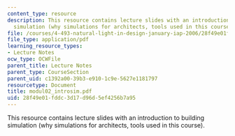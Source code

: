 ```yaml
---
content_type: resource
description: This resource contains lecture slides with an introduction to building
  simulation (why simulations for architects, tools used in this course).
file: /courses/4-493-natural-light-in-design-january-iap-2006/28f49e01fddc3d17d96d5ef4256b7a95_modul02_introsim.pdf
file_type: application/pdf
learning_resource_types:
- Lecture Notes
ocw_type: OCWFile
parent_title: Lecture Notes
parent_type: CourseSection
parent_uid: c1392a00-39b3-e910-1c9e-5627e1181797
resourcetype: Document
title: modul02_introsim.pdf
uid: 28f49e01-fddc-3d17-d96d-5ef4256b7a95
---
```

This resource contains lecture slides with an introduction to building simulation (why simulations for architects, tools used in this course).

